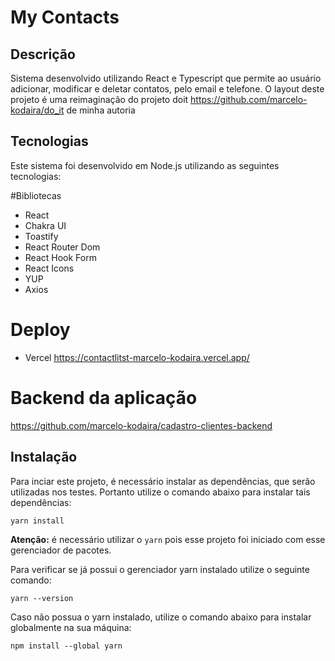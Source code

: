 # My Contacts

## Descrição
Sistema desenvolvido utilizando React e Typescript que permite ao usuário adicionar, modificar e deletar contatos, pelo email e telefone.
 O layout deste projeto é uma reimaginação do projeto doit https://github.com/marcelo-kodaira/do_it de minha autoria

## Tecnologias
Este sistema foi desenvolvido em Node.js utilizando as seguintes tecnologias:

#Bibliotecas
- React
- Chakra UI
- Toastify
- React Router Dom
- React Hook Form
- React Icons
- YUP
- Axios

# Deploy
- Vercel
https://contactlitst-marcelo-kodaira.vercel.app/

# Backend da aplicação
https://github.com/marcelo-kodaira/cadastro-clientes-backend

## Instalação
Para inciar este projeto, é necessário instalar as dependências, que serão utilizadas nos testes. Portanto utilize o comando abaixo para instalar tais dependências:

````
yarn install
````


**Atenção:** é necessário utilizar o `yarn` pois esse projeto foi iniciado com esse gerenciador de pacotes.

Para verificar se já possui o gerenciador yarn instalado utilize o seguinte comando:

````
yarn --version
````

Caso não possua o yarn instalado, utilize o comando abaixo para instalar globalmente na sua máquina:

````
npm install --global yarn
````
